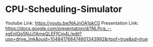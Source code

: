 # CPU-Scheduling-Simulator
Youtube Link: https://youtu.be/NAJnOA1qkC0
Presentation Link: https://docs.google.com/presentation/d/1NLPcg_--xgEnIQg5NJJ1AmeQLEFfCm4L/edit?usp=drive_link&ouid=104841768474601343992&rtpof=true&sd=true
